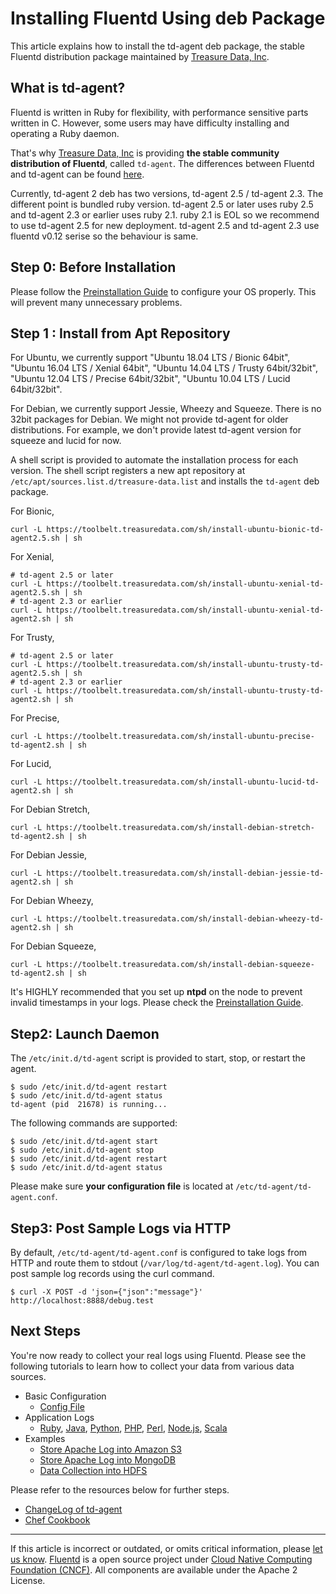 # Installing Fluentd Using deb Package

This article explains how to install the td-agent deb package, the
stable Fluentd distribution package maintained by [Treasure Data,
Inc](http://www.treasuredata.com/).


## What is td-agent?

Fluentd is written in Ruby for flexibility, with performance sensitive
parts written in C. However, some users may have difficulty installing
and operating a Ruby daemon.

That's why [Treasure Data, Inc](http://www.treasuredata.com/) is
providing **the stable community distribution of Fluentd**, called
`td-agent`. The differences between Fluentd and td-agent can be found
[here](https://www.fluentd.org/faqs).

Currently, td-agent 2 deb has two versions, td-agent 2.5 / td-agent 2.3.
The different point is bundled ruby version. td-agent 2.5 or later uses
ruby 2.5 and td-agent 2.3 or earlier uses ruby 2.1. ruby 2.1 is EOL so
we recommend to use td-agent 2.5 for new deployment. td-agent 2.5 and
td-agent 2.3 use fluentd v0.12 serise so the behaviour is same.

## Step 0: Before Installation

Please follow the [Preinstallation Guide](/articles/before-install.md) to configure
your OS properly. This will prevent many unnecessary problems.

## Step 1 : Install from Apt Repository

For Ubuntu, we currently support "Ubuntu 18.04 LTS / Bionic 64bit",
"Ubuntu 16.04 LTS / Xenial 64bit", "Ubuntu 14.04 LTS / Trusty
64bit/32bit", "Ubuntu 12.04 LTS / Precise 64bit/32bit", "Ubuntu 10.04
LTS / Lucid 64bit/32bit".

For Debian, we currently support Jessie, Wheezy and Squeeze. There is no
32bit packages for Debian.
We might not provide td-agent for older distributions. For example, we
don't provide latest td-agent version for squeeze and lucid for now.

A shell script is provided to automate the installation process for each
version. The shell script registers a new apt repository at
`/etc/apt/sources.list.d/treasure-data.list` and installs the `td-agent`
deb package.

For Bionic,

``` {.CodeRay}
curl -L https://toolbelt.treasuredata.com/sh/install-ubuntu-bionic-td-agent2.5.sh | sh
```

For Xenial,

``` {.CodeRay}
# td-agent 2.5 or later
curl -L https://toolbelt.treasuredata.com/sh/install-ubuntu-xenial-td-agent2.5.sh | sh
# td-agent 2.3 or earlier
curl -L https://toolbelt.treasuredata.com/sh/install-ubuntu-xenial-td-agent2.sh | sh
```

For Trusty,

``` {.CodeRay}
# td-agent 2.5 or later
curl -L https://toolbelt.treasuredata.com/sh/install-ubuntu-trusty-td-agent2.5.sh | sh
# td-agent 2.3 or earlier
curl -L https://toolbelt.treasuredata.com/sh/install-ubuntu-trusty-td-agent2.sh | sh
```

For Precise,

``` {.CodeRay}
curl -L https://toolbelt.treasuredata.com/sh/install-ubuntu-precise-td-agent2.sh | sh
```

For Lucid,

``` {.CodeRay}
curl -L https://toolbelt.treasuredata.com/sh/install-ubuntu-lucid-td-agent2.sh | sh
```

For Debian Stretch,

``` {.CodeRay}
curl -L https://toolbelt.treasuredata.com/sh/install-debian-stretch-td-agent2.sh | sh
```

For Debian Jessie,

``` {.CodeRay}
curl -L https://toolbelt.treasuredata.com/sh/install-debian-jessie-td-agent2.sh | sh
```

For Debian Wheezy,

``` {.CodeRay}
curl -L https://toolbelt.treasuredata.com/sh/install-debian-wheezy-td-agent2.sh | sh
```

For Debian Squeeze,

``` {.CodeRay}
curl -L https://toolbelt.treasuredata.com/sh/install-debian-squeeze-td-agent2.sh | sh
```

It's HIGHLY recommended that you set up **ntpd** on the node to prevent
invalid timestamps in your logs. Please check the [Preinstallation Guide](/articles/before-install.md).

## Step2: Launch Daemon

The `/etc/init.d/td-agent` script is provided to start, stop, or restart
the agent.

``` {.CodeRay}
$ sudo /etc/init.d/td-agent restart
$ sudo /etc/init.d/td-agent status
td-agent (pid  21678) is running...
```

The following commands are supported:

``` {.CodeRay}
$ sudo /etc/init.d/td-agent start
$ sudo /etc/init.d/td-agent stop
$ sudo /etc/init.d/td-agent restart
$ sudo /etc/init.d/td-agent status
```

Please make sure **your configuration file** is located at
`/etc/td-agent/td-agent.conf`.

## Step3: Post Sample Logs via HTTP

By default, `/etc/td-agent/td-agent.conf` is configured to take logs
from HTTP and route them to stdout (`/var/log/td-agent/td-agent.log`).
You can post sample log records using the curl command.

``` {.CodeRay}
$ curl -X POST -d 'json={"json":"message"}' http://localhost:8888/debug.test
```

## Next Steps

You're now ready to collect your real logs using Fluentd. Please see the
following tutorials to learn how to collect your data from various data
sources.

-   Basic Configuration
    -   [Config File](/configuration/config-file.md)
-   Application Logs
    -   [Ruby](/articles/ruby.md), [Java](/articles/java.md), [Python](/articles/python.md), [PHP](/articles/php.md),
        [Perl](/articles/perl.md), [Node.js](/articles/nodejs.md), [Scala](/articles/scala.md)
-   Examples
    -   [Store Apache Log into Amazon S3](/articles/apache-to-s3.md)
    -   [Store Apache Log into MongoDB](/articles/apache-to-mongodb.md)
    -   [Data Collection into HDFS](/articles/http-to-hdfs.md)

Please refer to the resources below for further steps.

-   [ChangeLog of td-agent](http://docs.treasuredata.com/articles/td-agent-changelog)
-   [Chef Cookbook](https://github.com/treasure-data/chef-td-agent/)


------------------------------------------------------------------------

If this article is incorrect or outdated, or omits critical information, please [let us know](https://github.com/fluent/fluentd-docs/issues?state=open).
[Fluentd](http://www.fluentd.org/) is a open source project under [Cloud Native Computing Foundation (CNCF)](https://cncf.io/). All components are available under the Apache 2 License.
